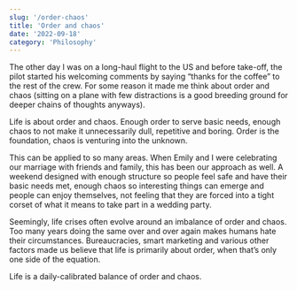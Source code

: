 ```yaml
---
slug: '/order-chaos'
title: 'Order and chaos'
date: '2022-09-18'
category: 'Philosophy'
---
```


The other day I was on a long-haul flight to the US and before take-off, the pilot started his welcoming comments by saying “thanks for the coffee” to the rest of the crew. For some reason it made me think about order and chaos (sitting on a plane with few distractions is a good breeding ground for deeper chains of thoughts anyways).

Life is about order and chaos. Enough order to serve basic needs, enough chaos to not make it unnecessarily dull, repetitive and boring. Order is the foundation, chaos is venturing into the unknown.

This can be applied to so many areas. When Emily and I were celebrating our marriage with friends and family, this has been our approach as well. A weekend designed with enough structure so people feel safe and have their basic needs met, enough chaos so interesting things can emerge and people can enjoy themselves, not feeling that they are forced into a tight corset of what it means to take part in a wedding party.

Seemingly, life crises often evolve around an imbalance of order and chaos. Too many years doing the same over and over again makes humans hate their circumstances. Bureaucracies, smart marketing and various other factors made us believe that life is primarily about order, when that’s only one side of the equation.

Life is a daily-calibrated balance of order and chaos.
